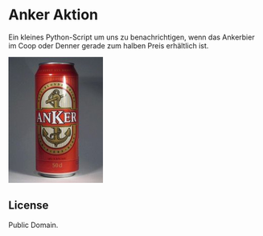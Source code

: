 Anker Aktion
============

Ein kleines Python-Script um uns zu benachrichtigen, wenn das Ankerbier im Coop
oder Denner gerade zum halben Preis erhältlich ist.

![Anker Bier](anker.jpg)

License
-------

Public Domain.
